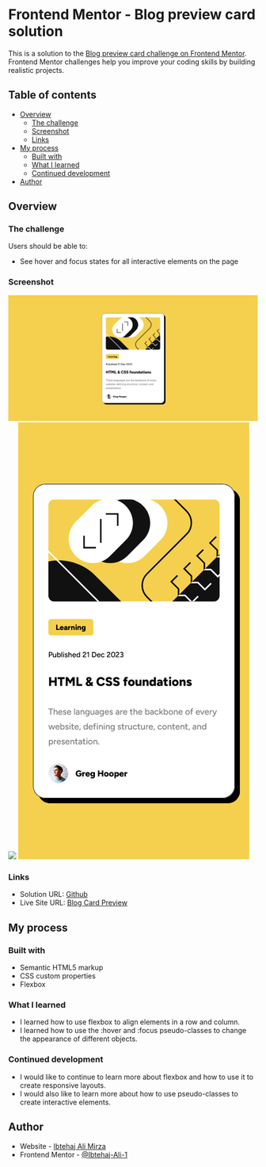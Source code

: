 # Frontend Mentor - Blog preview card solution

This is a solution to the [Blog preview card challenge on Frontend Mentor](https://www.frontendmentor.io/challenges/blog-preview-card-ckPaj01IcS). Frontend Mentor challenges help you improve your coding skills by building realistic projects.

## Table of contents

- [Overview](#overview)
  - [The challenge](#the-challenge)
  - [Screenshot](#screenshot)
  - [Links](#links)
- [My process](#my-process)
  - [Built with](#built-with)
  - [What I learned](#what-i-learned)
  - [Continued development](#continued-development)
- [Author](#author)

## Overview

### The challenge

Users should be able to:

- See hover and focus states for all interactive elements on the page

### Screenshot

![](/Screenshots/Desktop.png)
![](/Screenshots/Desktop-active.png)
![](/Screenshots/Mobile.png)

### Links

- Solution URL: [Github](https://github.com/Ibtehaj-Ali-1/Blog-card-preview)
- Live Site URL: [Blog Card Preview](https://blog-card-five-livid.vercel.app/)

## My process

### Built with

- Semantic HTML5 markup
- CSS custom properties
- Flexbox

### What I learned

- I learned how to use flexbox to align elements in a row and column.
- I learned how to use the :hover and :focus pseudo-classes to change the appearance of different objects.

<!-- ```html
<h1>Some HTML code I'm proud of</h1>
```

```css
.proud-of-this-css {
  color: papayawhip;
}
```

```js
const proudOfThisFunc = () => {
  console.log("🎉");
};
``` -->

### Continued development

- I would like to continue to learn more about flexbox and how to use it to create responsive layouts.
- I would also like to learn more about how to use pseudo-classes to create interactive elements.

## Author

- Website - [Ibtehaj Ali Mirza](https://github.com/Ibtehaj-Ali-1/Blog-card-preview)
- Frontend Mentor - [@Ibtehaj-Ali-1](https://www.frontendmentor.io/profile/Ibtehaj-Ali-1)
